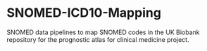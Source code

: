 # SNOMED-ICD10-Mapping
SNOMED data pipelines to map SNOMED codes in the UK Biobank repository for the prognostic atlas for clinical medicine project.
